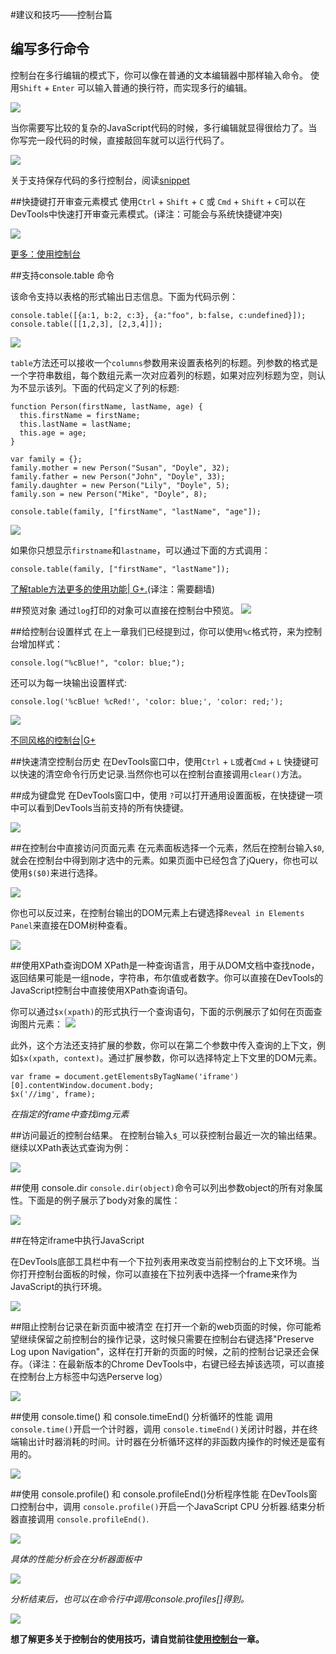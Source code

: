 #建议和技巧——控制台篇

## 编写多行命令
控制台在多行编辑的模式下，你可以像在普通的文本编辑器中那样输入命令。 使用`Shift` + `Enter` 可以输入普通的换行符，而实现多行的编辑。

![](https://developer.chrome.com/devtools/docs/tips-and-tricks/consolemultiline.png)

当你需要写比较的复杂的JavaScript代码的时候，多行编辑就显得很给力了。当你写完一段代码的时候，直接敲回车就可以运行代码了。

![](https://developer.chrome.com/devtools/docs/tips-and-tricks/consolerun.png)


关于支持保存代码的多行控制台，阅读[snippet](./development_workflow.md#定制-javascript-代码片段)


##快捷键打开审查元素模式
使用`Ctrl` + `Shift` + `C` 或 `Cmd` + `Shift` + `C`可以在DevTools中快速打开审查元素模式。(译注：可能会与系统快捷键冲突)

![](https://developer.chrome.com/devtools/docs/tips-and-tricks/image_10.png)

[更多：使用控制台](./using_console.md)

##支持console.table 命令

该命令支持以表格的形式输出日志信息。下面为代码示例：

    console.table([{a:1, b:2, c:3}, {a:"foo", b:false, c:undefined}]);
    console.table([[1,2,3], [2,3,4]]);

![](https://developer.chrome.com/devtools/docs/tips-and-tricks/consoleg1.png)

`table`方法还可以接收一个`columns`参数用来设置表格列的标题。列参数的格式是一个字符串数组，每个数组元素一次对应着列的标题，如果对应列标题为空，则认为不显示该列。下面的代码定义了列的标题:

    function Person(firstName, lastName, age) {
      this.firstName = firstName;
      this.lastName = lastName;
      this.age = age;
    }

    var family = {};
    family.mother = new Person("Susan", "Doyle", 32);
    family.father = new Person("John", "Doyle", 33);
    family.daughter = new Person("Lily", "Doyle", 5);
    family.son = new Person("Mike", "Doyle", 8);

    console.table(family, ["firstName", "lastName", "age"]);

![](https://developer.chrome.com/devtools/docs/tips-and-tricks/consoleperson.png)

如果你只想显示`firstname`和`lastname`，可以通过下面的方式调用：

    console.table(family, ["firstName", "lastName"]);

[了解table方法更多的使用功能| G+.](https://plus.google.com/u/0/115133653231679625609/posts/PmTC5wwJVEc)(译注：需要翻墙)


##预览对象
通过`log`打印的对象可以直接在控制台中预览。
![](https://developer.chrome.com/devtools/docs/tips-and-tricks/image_12.png)

##给控制台设置样式
在上一章我们已经提到过，你可以使用`%c`格式符，来为控制台增加样式：

    console.log("%cBlue!", "color: blue;");

还可以为每一块输出设置样式:

    console.log('%cBlue! %cRed!', 'color: blue;', 'color: red;');

![](https://developer.chrome.com/devtools/docs/tips-and-tricks/image_13.png)

[不同风格的控制台|G+](https://plus.google.com/115133653231679625609/posts/TanDFKEN9Kn)


##快速清空控制台历史
在DevTools窗口中，使用`Ctrl` + `L`或者`Cmd` + `L` 快捷键可以快速的清空命令行历史记录.当然你也可以在控制台直接调用`clear()`方法。


##成为键盘党
在DevTools窗口中，使用 `?`可以打开通用设置面板，在快捷键一项中可以看到DevTools当前支持的所有快捷键。

![](https://developer.chrome.com/devtools/docs/tips-and-tricks/image_14.png)


##在控制台中直接访问页面元素
在元素面板选择一个元素，然后在控制台输入`$0`,就会在控制台中得到刚才选中的元素。如果页面中已经包含了jQuery，你也可以使用`$($0)`来进行选择。

![](https://developer.chrome.com/devtools/docs/tips-and-tricks/image_15.png)

你也可以反过来，在控制台输出的DOM元素上右键选择`Reveal in Elements Panel`来直接在DOM树种查看。

![](https://developer.chrome.com/devtools/docs/tips-and-tricks/image_16.png)

##使用XPath查询DOM
XPath是一种查询语言，用于从DOM文档中查找node，返回结果可能是一组node，字符串，布尔值或者数字。你可以直接在DevTools的JavaScript控制台中直接使用XPath查询语句。

你可以通过`$x(xpath)`的形式执行一个查询语句，下面的示例展示了如何在页面查询图片元素：
![](https://developer.chrome.com/devtools/docs/tips-and-tricks/image_17.png)

此外，这个方法还支持扩展的参数，你可以在第二个参数中传入查询的上下文，例如`$x(xpath, context)`。通过扩展参数，你可以选择特定上下文里的DOM元素。

    var frame = document.getElementsByTagName('iframe')[0].contentWindow.document.body;
    $x('//img', frame);

*在指定的frame中查找img元素*


##访问最近的控制台结果。
在控制台输入`$_`可以获控制台最近一次的输出结果。继续以XPath表达式查询为例：

![](https://developer.chrome.com/devtools/docs/tips-and-tricks/image_17a.png)

##使用 console.dir
`console.dir(object)`命令可以列出参数object的所有对象属性。下面是的例子展示了body对象的属性：

![](https://developer.chrome.com/devtools/docs/tips-and-tricks/image_18.png)


##在特定iframe中执行JavaScript

在DevTools底部工具栏中有一个下拉列表用来改变当前控制台的上下文环境。当你打开控制台面板的时候，你可以直接在下拉列表中选择一个frame来作为JavaScript的执行环境。

![](https://developer.chrome.com/devtools/docs/tips-and-tricks/image_19.png)

##阻止控制台记录在新页面中被清空
在打开一个新的web页面的时候，你可能希望继续保留之前控制台的操作记录，这时候只需要在控制台右键选择"Preserve Log upon Navigation"，这样在打开新的页面的时候，之前的控制台记录还会保存。（译注：在最新版本的Chrome DevTools中，右键已经去掉该选项，可以直接在控制台上方标签中勾选Perserve log）

![](https://developer.chrome.com/devtools/docs/tips-and-tricks/image_20.png)


##使用 console.time() 和 console.timeEnd() 分析循环的性能
调用`console.time()`开启一个计时器，调用 `console.timeEnd()`关闭计时器，并在终端输出计时器消耗的时间。计时器在分析循环这样的非函数内操作的时候还是蛮有用的。

![](https://developer.chrome.com/devtools/docs/tips-and-tricks/image_21.png)

##使用 console.profile() 和 console.profileEnd()分析程序性能
在DevTools窗口控制台中，调用 `console.profile()`开启一个JavaScript CPU 分析器.结束分析器直接调用 `console.profileEnd()`.


![](https://developer.chrome.com/devtools/docs/tips-and-tricks/image_22.png)

*具体的性能分析会在分析器面板中*

![](https://developer.chrome.com/devtools/docs/tips-and-tricks/image_23.png)

*分析结束后，也可以在命令行中调用console.profiles[]得到。*

![](https://developer.chrome.com/devtools/docs/tips-and-tricks/image_24.png)


**想了解更多关于控制台的使用技巧，请自觉前往[使用控制台](./using_console.md)一章。**
